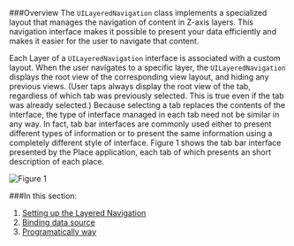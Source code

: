 ###Overview
The `UILayeredNavigation` class implements a specialized layout that manages the navigation of content in Z-axis layers. This navigation interface makes it possible to present your data efficiently and makes it easier for the user to navigate that content.

Each Layer of a `UILayeredNavigation` interface is associated with a custom layout. When the user navigates to a specific layer, the `UILayeredNavigation` displays the root view of the corresponding view layout, and hiding any previous views. (User taps always display the root view of the tab, regardless of which tab was previously selected. This is true even if the tab was already selected.) Because selecting a tab replaces the contents of the interface, the type of interface managed in each tab need not be similar in any way. In fact, tab bar interfaces are commonly used either to present different types of information or to present the same information using a completely different style of interface. Figure 1 shows the tab bar interface presented by the Place application, each tab of which presents an short description of each place.

![Figure 1](../../../images/0716035118.png "Figure 1")

###In this section:
1. [Setting up the Layered Navigation](http://developer.inair.tv/knowledgebase/1.%20Setting%20up%20the%20Layered%20Navigation)
2. [Binding data source](http://developer.inair.tv/knowledgebase/index.php?InAiR-Documentation/A.%20Getting%20Started/2.%20Using%20Collection%20View/1.%20Using%20the%20Layered%20Navigation/2.%20Binding%20data%20source)
3. [Programatically way](http://developer.inair.tv/knowledgebase/index.php?InAiR-Documentation/A.%20Getting%20Started/2.%20Using%20Collection%20View/1.%20Using%20the%20Layered%20Navigation/3.%20Programatically%20way)